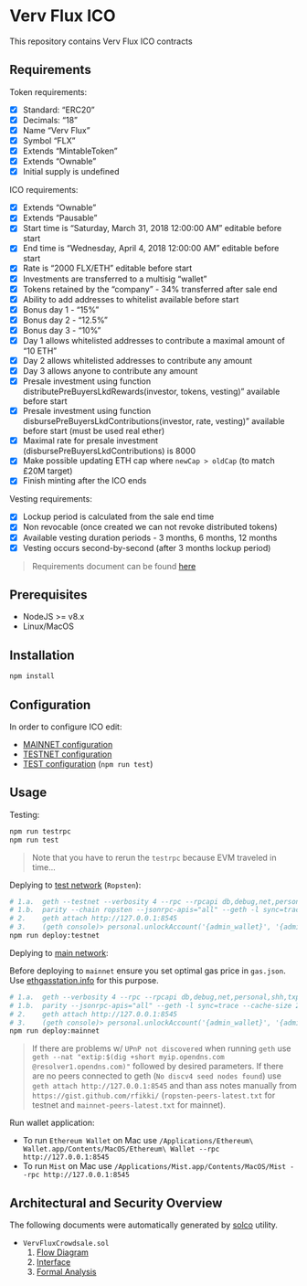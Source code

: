 # Verv Flux ICO

This repository contains Verv Flux ICO contracts

## Requirements

Token requirements:

- [x] Standard: “ERC20”
- [x] Decimals: “18”
- [x] Name “Verv Flux”
- [x] Symbol “FLX”
- [x] Extends “MintableToken”
- [x] Extends “Ownable”
- [x] Initial supply is undefined

ICO requirements:

- [x] Extends “Ownable”
- [x] Extends “Pausable”
- [x] Start time is “Saturday, March 31, 2018 12:00:00 AM” editable before start
- [x] End time is “Wednesday, April 4, 2018 12:00:00 AM” editable before start
- [x] Rate is “2000 FLX/ETH” editable before start
- [x] Investments are transferred to a multisig “wallet”
- [x] Tokens retained by the “company” - 34% transferred after sale end
- [x] Ability to add addresses to whitelist available before start
- [x] Bonus day 1 - “15%”
- [x] Bonus day 2 - “12.5%”
- [x] Bonus day 3 - “10%”
- [x] Day 1 allows whitelisted addresses to contribute a maximal amount of “10 ETH”
- [x] Day 2 allows whitelisted addresses to contribute any amount
- [x] Day 3 allows anyone to contribute any amount
- [x] Presale investment using function distributePreBuyersLkdRewards(investor, tokens, vesting)” available before start
- [x] Presale investment using function disbursePreBuyersLkdContributions(investor, rate, vesting)” available before start (must be used real ether)
- [x] Maximal rate for presale investment (disbursePreBuyersLkdContributions) is 8000
- [x] Make possible updating ETH cap where `newCap > oldCap` (to match £20M target)
- [x] Finish minting after the ICO ends

Vesting requirements:

- [x] Lockup period is calculated from the sale end time
- [x] Non revocable (once created we can not revoke distributed tokens)
- [x] Available vesting duration periods - 3 months, 6 months, 12 months
- [x] Vesting occurs second-by-second (after 3 months lockup period)

> Requirements document can be found [here](https://docs.google.com/document/d/1vlb29sP17eWXRxJUBcBjonPCEwwmjEJO5mrtQ1uvc-4/edit)

## Prerequisites

- NodeJS >= v8.x
- Linux/MacOS

## Installation

```bash
npm install
```

## Configuration

In order to configure ICO edit:

- [MAINNET configuration](mainnet.config.json)
- [TESTNET configuration](testnet.config.json)
- [TEST configuration](test.config.json) (`npm run test`)

## Usage

Testing:

```bash
npm run testrpc
npm run test
```

> Note that you have to rerun the `testrpc` because EVM traveled in time...

Deplying to [test network](https://ropsten.etherscan.io) (`Ropsten`):

```bash
# 1.a.  geth --testnet --verbosity 4 --rpc --rpcapi db,debug,net,personal,shh,txpool,admin,eth,miner,web3 --cache 1024 --vmdebug
# 1.b.  parity --chain ropsten --jsonrpc-apis="all" --geth -l sync=trace --cache-size 2048
# 2.    geth attach http://127.0.0.1:8545
# 3.    (geth console)> personal.unlockAccount('{admin_wallet}', '{admin_password}', 86400)
npm run deploy:testnet
```

Deplying to [main network](https://etherscan.io):

Before deploying to `mainnet` ensure you set optimal gas price in `gas.json`. Use [ethgasstation.info](https://ethgasstation.info) for this purpose.

```bash
# 1.a.  geth --verbosity 4 --rpc --rpcapi db,debug,net,personal,shh,txpool,admin,eth,miner,web3 --cache 1024 --vmdebug
# 1.b.  parity --jsonrpc-apis="all" --geth -l sync=trace --cache-size 2048
# 2.    geth attach http://127.0.0.1:8545
# 3.    (geth console)> personal.unlockAccount('{admin_wallet}', '{admin_password}', 86400)
npm run deploy:mainnet
```

> If there are problems w/ `UPnP not discovered` when running `geth` use `geth --nat "extip:$(dig +short myip.opendns.com @resolver1.opendns.com)"` followed by desired parameters.
> If there are no peers connected to geth (`No discv4 seed nodes found`) use `geth attach http://127.0.0.1:8545` and than ass notes manually from `https://gist.github.com/rfikki/` (`ropsten-peers-latest.txt` for testnet and `mainnet-peers-latest.txt` for mainnet).

Run wallet application:

- To run `Ethereum Wallet` on Mac use `/Applications/Ethereum\ Wallet.app/Contents/MacOS/Ethereum\ Wallet --rpc http://127.0.0.1:8545`
- To run `Mist` on Mac use `/Applications/Mist.app/Contents/MacOS/Mist --rpc http://127.0.0.1:8545`

## Architectural and Security Overview

The following documents were automatically generated by [solco](https://www.npmjs.com/package/solco) utility.

- `VervFluxCrowdsale.sol`
  1. [Flow Diagram](docs/flow-VervFluxCrowdsale.svg)
  2. [Interface](docs/interface-VervFluxCrowdsale.txt)
  3. [Formal Analysis](docs/analysis-VervFluxCrowdsale.txt)
